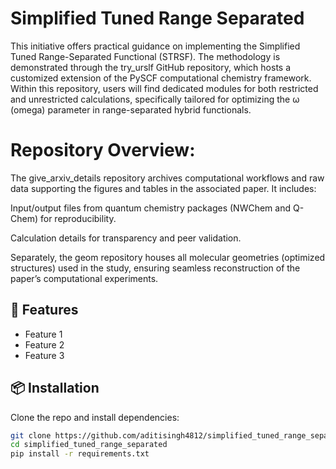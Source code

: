 # Simplified Tuned Range Separated

This initiative offers practical guidance on implementing the Simplified Tuned Range-Separated Functional (STRSF). The methodology is demonstrated through the try_urslf GitHub repository, which hosts a customized extension of the PySCF computational chemistry framework. Within this repository, users will find dedicated modules for both restricted and unrestricted calculations, specifically tailored for optimizing the ω (omega) parameter in range-separated hybrid functionals.

# Repository Overview:
The give_arxiv_details repository archives computational workflows and raw data supporting the figures and tables in the associated paper. It includes:

Input/output files from quantum chemistry packages (NWChem and Q-Chem) for reproducibility.

Calculation details for transparency and peer validation.

Separately, the geom repository houses all molecular geometries (optimized structures) used in the study, ensuring seamless reconstruction of the paper’s computational experiments.


## 🚀 Features

- Feature 1
- Feature 2
- Feature 3

## 📦 Installation

Clone the repo and install dependencies:

```bash
git clone https://github.com/aditisingh4812/simplified_tuned_range_separated.git
cd simplified_tuned_range_separated
pip install -r requirements.txt
